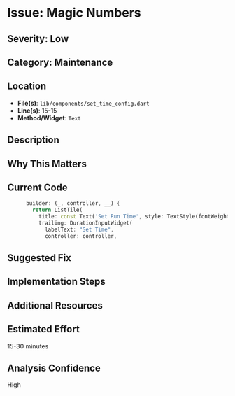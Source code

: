 # Issue: Magic Numbers

## Severity: Low

## Category: Maintenance

## Location
- **File(s)**: `lib/components/set_time_config.dart`
- **Line(s)**: 15-15
- **Method/Widget**: `Text`

## Description


## Why This Matters


## Current Code
```dart
      builder: (_, controller, __) {
        return ListTile(
          title: const Text('Set Run Time', style: TextStyle(fontWeight: FontWeight.bold, fontSize: 18)),
          trailing: DurationInputWidget(
            labelText: "Set Time",
            controller: controller,
```

## Suggested Fix


## Implementation Steps


## Additional Resources


## Estimated Effort
15-30 minutes

## Analysis Confidence
High
